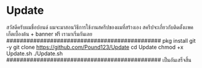 # Update

สวัสดีครับผมชื่อปอนด์
ผมจะมาสอนวิธีการใช้งานสครีปของผมที่สร้างเอง
สครีปจะเกี่ยวกับติดตั้งเเพคเก็ตเบื้องต้น + banner ฟรี
เรามาเริ่มกันเลย
##############################################
pkg install git -y
git clone https://github.com/Pound123/Update
cd Update
chmod +x Update.sh
./Update.sh
##############################################
เป็นอันเสร็จสิ้น
